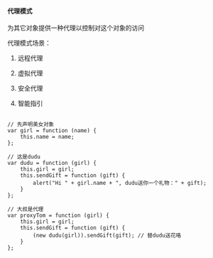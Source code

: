 #### 代理模式

为其它对象提供一种代理以控制对这个对象的访问

代理模式场景：

1. 远程代理

2. 虚拟代理

3. 安全代理

4. 智能指引

```

// 先声明美女对象
var girl = function (name) {
    this.name = name;
};

// 这是dudu
var dudu = function (girl) {
    this.girl = girl;
    this.sendGift = function (gift) {
        alert("Hi " + girl.name + ", dudu送你一个礼物：" + gift);
    }
};

// 大叔是代理
var proxyTom = function (girl) {
    this.girl = girl;
    this.sendGift = function (gift) {
        (new dudu(girl)).sendGift(gift); // 替dudu送花咯
    }
};
```